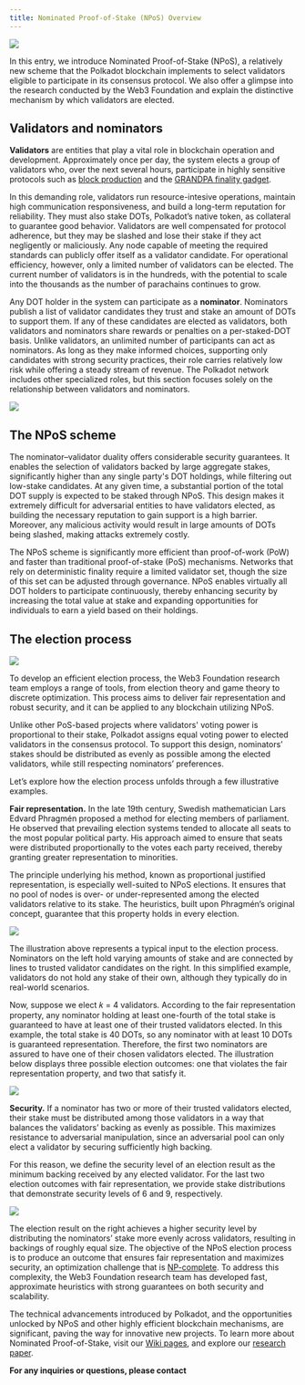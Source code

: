 ```yaml
---
title: Nominated Proof-of-Stake (NPoS) Overview
---
```


![](NPoS_Cover.png)

In this entry, we introduce Nominated Proof-of-Stake (NPoS), a relatively new scheme that the Polkadot blockchain implements to select validators eligible to participate in its consensus protocol. We also offer a glimpse into the research conducted by the Web3 Foundation and explain the distinctive mechanism by which validators are elected.

## Validators and nominators

**Validators** are entities that play a vital role in blockchain operation and development. Approximately once per day, the system elects a group of validators who, over the next several hours, participate in highly sensitive protocols such as [block production](Polkadot/protocols/block-production/index.md) and the [GRANDPA finality gadget](Polkadot/protocols/finality.md). 

In this demanding role, validators run resource-intesive operations, maintain high communication responsiveness, and build a long-term reputation for reliability. They must also stake DOTs, Polkadot’s native token, as collateral to guarantee good behavior. Validators are well compensated for protocol adherence, but they may be slashed and lose their stake if they act negligently or maliciously. Any node capable of meeting the required standards can publicly offer itself as a validator candidate. For operational efficiency, however, only a limited number of validators can be elected. The current number of validators is in the hundreds, with the potential to scale into the thousands as the number of parachains continues to grow.

Any DOT holder in the system can participate as a **nominator**. Nominators publish a list of validator candidates they trust and stake an amount of DOTs to support them. If any of these candidates are elected as validators, both validators and nominators share rewards or penalties on a per-staked-DOT basis. Unlike validators, an unlimited number of participants can act as nominators. As long as they make informed choices, supporting only candidates with strong security practices, their role carries relatively low risk while offering a steady stream of revenue. The Polkadot network includes other specialized roles, but this section focuses solely on the relationship between validators and nominators.

![](NPoS_1.png)


## The NPoS scheme

The nominator–validator duality offers considerable security guarantees. It enables the selection of validators backed by large aggregate stakes, significantly higher than any single party's DOT holdings, while filtering out low-stake candidates. At any given time, a substantial portion of the total DOT supply is expected to be staked through NPoS. This design makes it extremely difficult for adversarial entities to have validators elected, as building the necessary reputation to gain support is a high barrier. Moreover, any malicious activity would result in large amounts of DOTs being slashed, making attacks extremely costly.

The NPoS scheme is significantly more efficient than proof-of-work (PoW) and faster than traditional proof-of-stake (PoS) mechanisms. Networks that rely on deterministic finality require a limited validator set, though the size of this set can be adjusted through governance. NPoS enables virtually all DOT holders to participate continuously, thereby enhancing security by increasing the total value at stake and expanding opportunities for individuals to earn a yield based on their holdings.

## The election process

![](NPoS_2.png)


To develop an efficient election process, the Web3 Foundation research team employs a range of tools, from election theory and game theory to discrete optimization. This process aims to deliver fair representation and robust security, and it can be applied to any blockchain utilizing NPoS.

Unlike other PoS-based projects where validators' voting power is proportional to their stake, Polkadot assigns equal voting power to elected validators in the consensus protocol. To support this design, nominators’ stakes should be distributed as evenly as possible among the elected validators, while still respecting nominators’ preferences.

Let’s explore how the election process unfolds through a few illustrative examples.

**Fair representation.** In the late 19th century, Swedish mathematician Lars Edvard Phragmén proposed a method for electing members of parliament. He observed that prevailing election systems tended to allocate all seats to the most popular political party. His approach aimed to ensure that seats were distributed proportionally to the votes each party received, thereby granting greater representation to minorities. 

The principle underlying his method, known as proportional justified representation, is especially well-suited to NPoS elections. It ensures that no pool of nodes is over- or under-represented among the elected validators relative to its stake. The heuristics, built upon Phragmén’s original concept, guarantee that this property holds in every election.

![](NPoS_3.png)


The illustration above represents a typical input to the election process. Nominators on the left hold varying amounts of stake and are connected by lines to trusted validator candidates on the right. In this simplified example, validators do not hold any stake of their own, although they typically do in real-world scenarios.

Now, suppose we elect 𝑘 = 4 validators. According to the fair representation property, any nominator holding at least one-fourth of the total stake is guaranteed to have at least one of their trusted validators elected. In this example, the total stake is 40 DOTs, so any nominator with at least 10 DOTs is guaranteed representation. Therefore, the first two nominators are assured to have one of their chosen validators elected. The illustration below displays three possible election outcomes: one that violates the fair representation property, and two that satisfy it.

![](NPoS_4.png)


**Security.** If a nominator has two or more of their trusted validators elected, their stake must be distributed among those validators in a way that balances the validators’ backing as evenly as possible. This maximizes resistance to adversarial manipulation, since an adversarial pool can only elect a validator by securing sufficiently high backing.

For this reason, we define the security level of an election result as the minimum backing received by any elected validator. For the last two election outcomes with fair representation, we provide stake distributions that demonstrate security levels of 6 and 9, respectively.

![](NPoS_5.png)

The election result on the right achieves a higher security level by distributing the nominators’ stake more evenly across validators, resulting in backings of roughly equal size. The objective of the NPoS election process is to produce an outcome that ensures fair representation and maximizes security, an optimization challenge that is [NP-complete](https://www.britannica.com/science/NP-complete-problem). To address this complexity, the Web3 Foundation research team has developed fast, approximate heuristics with strong guarantees on both security and scalability.

The technical advancements introduced by Polkadot, and the opportunities unlocked by NPoS and other highly efficient blockchain mechanisms, are significant, paving the way for innovative new projects. To learn more about Nominated Proof-of-Stake, visit our [Wiki pages](https://wiki.polkadot.network/docs/en/learn-staking), and explore our [research paper](2.%20Paper.md).

**For any inquiries or questions, please contact**
